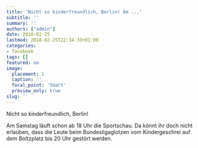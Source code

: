 ```yaml
---
title: 'Nicht so kinderfreundlich, Berlin! Am ...'
subtitle: ''
summary: ''
authors: ["admin"]
date: 2018-02-25
lastmod: 2018-02-25T22:34:33+01:00
categories:
- facebook
tags: []
featured: no
image:
  placement: 1
  caption: ''
  focal_point: 'Smart'
  preview_only: true
slug: ''
---
```

Nicht so kinderfreundlich, Berlin! 

Am Samstag läuft schon ab 18 Uhr die Sportschau. Da könnt ihr doch nicht erlauben, dass die Leute beim Bundesligaglotzen vom Kindergeschrei auf dem Boltzplatz bis 20 Uhr gestört werden.

